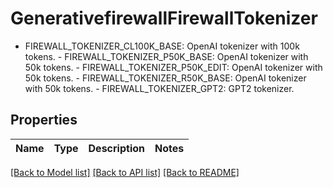 # GenerativefirewallFirewallTokenizer

 - FIREWALL_TOKENIZER_CL100K_BASE: OpenAI tokenizer with 100k tokens.  - FIREWALL_TOKENIZER_P50K_BASE: OpenAI tokenizer with 50k tokens.  - FIREWALL_TOKENIZER_P50K_EDIT: OpenAI tokenizer with 50k tokens.  - FIREWALL_TOKENIZER_R50K_BASE: OpenAI tokenizer with 50k tokens.  - FIREWALL_TOKENIZER_GPT2: GPT2 tokenizer.

## Properties

Name | Type | Description | Notes
------------ | ------------- | ------------- | -------------

[[Back to Model list]](../README.md#documentation-for-models) [[Back to API list]](../README.md#documentation-for-api-endpoints) [[Back to README]](../README.md)

